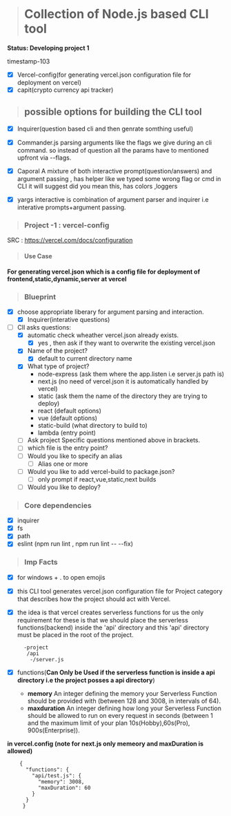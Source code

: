 > # Collection of Node.js based CLI tool

****Status: Developing project 1****

timestamp-103

- [x] Vercel-config(for generating vercel.json configuration file for deployment on vercel)
- [x] capit(crypto currency api tracker)

> ## possible options for building the CLI tool

 - [x] Inquirer(question based cli and then genrate somthing useful)

- [x] Commander.js parsing arguments like the flags we give during an cli command. so instead of question all the params have to mentioned upfront via --flags.

- [x] Caporal A mixture of both interactive prompt(question/answers) and argument passing , has helper like we typed some wrong flag or cmd in CLI it will suggest did you mean this, has colors ,loggers

- [x] yargs interactive is combination of argument parser and inquirer i.e interative prompts+argument passing.

> ### Project -1 : vercel-config
 SRC : https://vercel.com/docs/configuration


> #### Use Case
****For generating vercel.json which is a config file for deployment of frontend,static,dynamic,server at vercel****

> ### Blueprint
- [x] choose appropriate liberary for argument parsing and interaction.
  - [x] Inquirer(interative questions)
- [ ] ClI asks questions:
  - [x] automatic check wheather vercel.json already exists.
    - [x] yes , then ask if they want to overwrite the existing vercel.json
  - [x] Name of the project?
    - [x] default to current directory name
  - [x] What type of project?
    * node-express (ask them where the app.listen i.e server.js path is)
    * next.js (no need of vercel.json it is automatically handled by vercel)
    * static (ask them the name of the directory they are trying to deploy)
    * react (default options)
    * vue (default options)
    * static-build (what directory to build to)
    * lambda (entry point)
  - [ ] Ask project Specific questions mentioned above in brackets.
  - [ ] which file is the entry point?
  - [ ] Would you like to specify an alias
    - [ ] Alias one or more
  - [ ] Would you like to add vercel-build to package.json?
    - [ ] only prompt if react,vue,static,next builds
  - [ ] Would you like to deploy?

> ### Core dependencies

- [x] inquirer
- [x] fs
- [x] path
- [x] eslint (npm run lint , npm run lint -- --fix)

> ### Imp Facts

- [x] for windows + . to open emojis

- [x] this CLI tool generates vercel.json configuration file for Project category that describes how the project should act  with Vercel.

- [x] the idea is that vercel creates serverless functions for us the only requirement for these is that we should place the serverless functions(backend) inside the 'api' directory and this 'api' directory must be placed in the root of the project.

        -project
         /api
          -/server.js


- [x] functions(****Can Only be Used if the serverless function is inside a api directory i.e the project posses a api directory****)

   - ****memory****
   An integer defining the memory your Serverless Function should be provided with (between 128 and 3008, in intervals of 64).
   - ****maxduration****
   An integer defining how long your Serverless Function should be allowed to run on every request in seconds (between 1 and the maximum limit of your plan 10s(Hobby),60s(Pro), 900s(Enterprise)).

****in vercel.config (note for next.js only memeory and maxDuration is allowed)****

        {
          "functions": {
            "api/test.js": {
              "memory": 3008,
              "maxDuration": 60
            }
          }
         }
